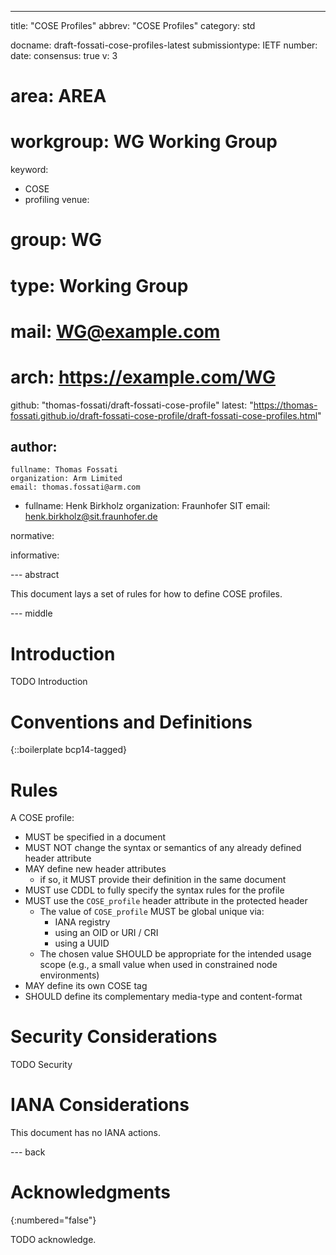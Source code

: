 ---

title: "COSE Profiles"
abbrev: "COSE Profiles"
category: std

docname: draft-fossati-cose-profiles-latest
submissiontype: IETF
number:
date:
consensus: true
v: 3
# area: AREA
# workgroup: WG Working Group
keyword:
 - COSE
 - profiling
venue:
#  group: WG
#  type: Working Group
#  mail: WG@example.com
#  arch: https://example.com/WG
  github: "thomas-fossati/draft-fossati-cose-profile"
  latest: "https://thomas-fossati.github.io/draft-fossati-cose-profile/draft-fossati-cose-profiles.html"

author:
 -
    fullname: Thomas Fossati
    organization: Arm Limited
    email: thomas.fossati@arm.com
 -
    fullname: Henk Birkholz
    organization: Fraunhofer SIT
    email: henk.birkholz@sit.fraunhofer.de

normative:

informative:


--- abstract

This document lays a set of rules for how to define COSE profiles.

--- middle

# Introduction

TODO Introduction


# Conventions and Definitions

{::boilerplate bcp14-tagged}

# Rules

A COSE profile:

* MUST be specified in a document
* MUST NOT change the syntax or semantics of any already defined header attribute
* MAY define new header attributes
  * if so, it MUST provide their definition in the same document
* MUST use CDDL to fully specify the syntax rules for the profile
* MUST use the `COSE_profile` header attribute in the protected header
  * The value of `COSE_profile` MUST be global unique via:
    * IANA registry
    * using an OID or URI / CRI
    * using a UUID
  * The chosen value SHOULD be appropriate for the intended usage scope (e.g., a small value when used in constrained node environments)
* MAY define its own COSE tag
* SHOULD define its complementary media-type and content-format

# Security Considerations

TODO Security


# IANA Considerations

This document has no IANA actions.


--- back

# Acknowledgments
{:numbered="false"}

TODO acknowledge.
